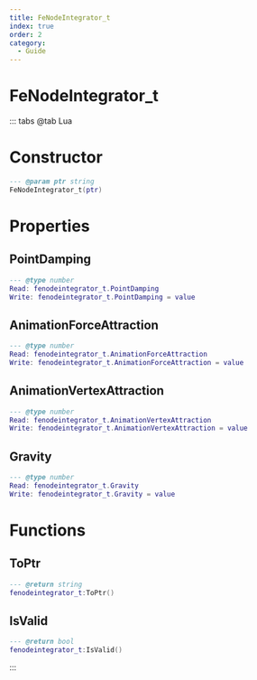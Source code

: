 ```yaml
---
title: FeNodeIntegrator_t
index: true
order: 2
category:
  - Guide
---
```


# FeNodeIntegrator_t

::: tabs
@tab Lua
# Constructor
```lua
--- @param ptr string
FeNodeIntegrator_t(ptr)
```
# Properties
## PointDamping 
```lua
--- @type number
Read: fenodeintegrator_t.PointDamping
Write: fenodeintegrator_t.PointDamping = value
```
## AnimationForceAttraction 
```lua
--- @type number
Read: fenodeintegrator_t.AnimationForceAttraction
Write: fenodeintegrator_t.AnimationForceAttraction = value
```
## AnimationVertexAttraction 
```lua
--- @type number
Read: fenodeintegrator_t.AnimationVertexAttraction
Write: fenodeintegrator_t.AnimationVertexAttraction = value
```
## Gravity 
```lua
--- @type number
Read: fenodeintegrator_t.Gravity
Write: fenodeintegrator_t.Gravity = value
```
# Functions
## ToPtr
```lua
--- @return string
fenodeintegrator_t:ToPtr()
```
## IsValid
```lua
--- @return bool
fenodeintegrator_t:IsValid()
```

:::